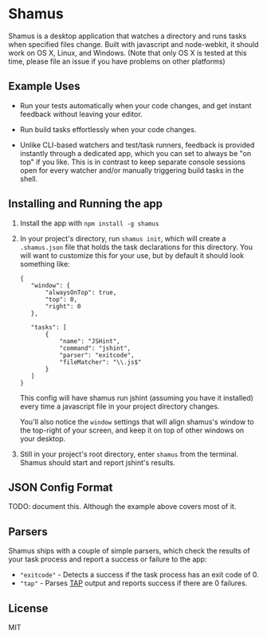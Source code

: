 Shamus
========

Shamus is a desktop application that watches a directory and runs tasks when
specified files change. Built with javascript and node-webkit, it should
work on OS X, Linux, and Windows. (Note that only OS X is tested at this time,
please file an issue if you have problems on other platforms)


Example Uses
------------

* Run your tests automatically when your code changes, and get instant
  feedback without leaving your editor.

* Run build tasks effortlessly when your code changes.

* Unlike CLI-based watchers and test/task runners, feedback is provided instantly
  through a dedicated app, which you can set to always be "on top" if you like.
  This is in contrast to keep separate console sessions open for every watcher
  and/or manually triggering build tasks in the shell.


Installing and Running the app
------------------------------

1. Install the app with `npm install -g shamus`

1. In your project's directory, run `shamus init`, which will create a `.shamus.json`
   file that holds the task declarations for this directory. You will want to
   customize this for your use, but by default it should look something like:

   ```
   {
      "window": {
          "alwaysOnTop": true,
          "top": 0,
          "right": 0
      },

      "tasks": [
          {
              "name": "JSHint",
              "command": "jshint",
              "parser": "exitcode",
              "fileMatcher": "\\.js$"
          }
      ]
   }
   ```

   This config will have shamus run jshint (assuming you have it installed)
   every time a javascript file in your project directory changes.

   You'll also notice the `window` settings that will align shamus's
   window to the top-right of your screen, and keep it on top of other
   windows on your desktop.


1. Still in your project's root directory, enter `shamus` from the terminal.
   Shamus should start and report jshint's results.


JSON Config Format
------------------

TODO: document this. Although the example above covers most of it.


Parsers
-------

Shamus ships with a couple of simple parsers, which check the results of
your task process and report a success or failure to the app:

* `"exitcode"` - Detects a success if the task process has an exit code of 0.
* `"tap"` - Parses [TAP](http://en.wikipedia.org/wiki/Test_Anything_Protocol)
            output and reports success if there are 0 failures.


License
-------
MIT
